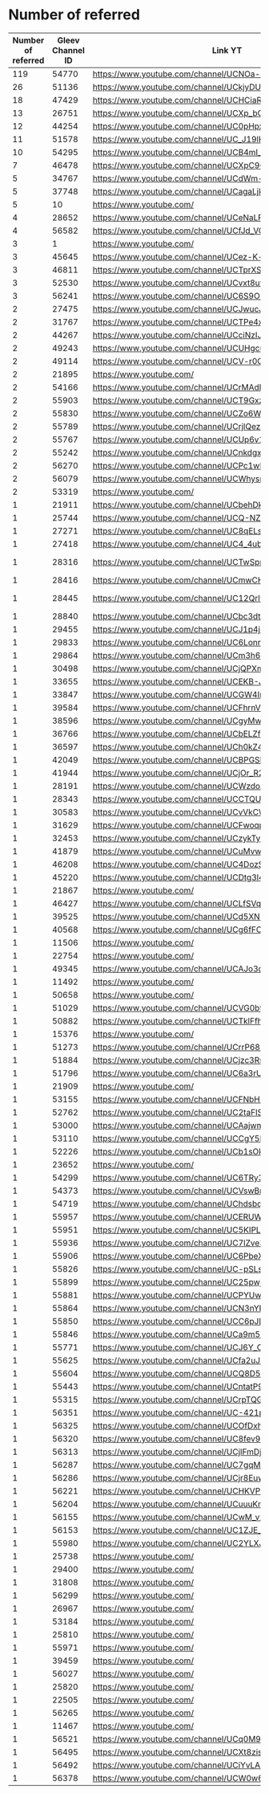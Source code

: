 # Number of referred

| Number of referred | Gleev Channel ID | Link YT | Status | Subscribers YT |
| --- | --- | --- | --- | --- |
| 119 | 54770 | https://www.youtube.com/channel/UCNOa-cO16ghIbnFnReO5zEQ | Gold | 430000 |
| 26 | 51136 | https://www.youtube.com/channel/UCkjyDUG99WZ2wyvENaeqgKg | Silver | 14300 |
| 18 | 47429 | https://www.youtube.com/channel/UCHCiaRsqvtMriZlVxYMP5ig | Diamond | 1430000 |
| 13 | 26751 | https://www.youtube.com/channel/UCXp_bONfbkEpeX4KgInGS8Q | Bronze | 5760 |
| 12 | 44254 | https://www.youtube.com/channel/UC0pHpxSt_4gd63WylQL0cVQ | Diamond | 1280000 |
| 11 | 51578 | https://www.youtube.com/channel/UC_J19lKignAGeeQE8LRkVwQ | Silver | 128000 |
| 10 | 54295 | https://www.youtube.com/channel/UCB4mI_cQ_Phpuohhfw_FTOg | Bronze | 1780 |
| 7 | 46478 | https://www.youtube.com/channel/UCXpC96kqkamtsdTJBoJqnEQ | Gold | 157000 |
| 5 | 34767 | https://www.youtube.com/channel/UCdWm-19iAtvkoiKXZR-b2Zw | Rejected | 1 |
| 5 | 37748 | https://www.youtube.com/channel/UCagaLjkhVsMB8Y_2TSFNm6Q | Bronze | 160 |
| 5 | 10 | https://www.youtube.com/ | 0 |  |
| 4 | 28652 | https://www.youtube.com/channel/UCeNaLF1OqICf3FVot1_NR4w | Silver | 14300 |
| 4 | 56582 | https://www.youtube.com/channel/UCfJd_VQdKZuH-H7tVU5EeXA | Bronze | 36200 |
| 3 | 1 | https://www.youtube.com/ | 0 |  |
| 3 | 45645 | https://www.youtube.com/channel/UCez-K-wiCY32xrvY4tK9FdA | Bronze | 1000 |
| 3 | 46811 | https://www.youtube.com/channel/UCTprXS-8XG70ns92JMtrZbA | Bronze | 173000 |
| 3 | 52530 | https://www.youtube.com/channel/UCvxt8uvhfYNchYmwmGY1FaA | Bronze | 214 |
| 3 | 56241 | https://www.youtube.com/channel/UC6S9ONcRMQaH0bC1uZuexVw | Bronze | 68 |
| 2 | 27475 | https://www.youtube.com/channel/UCJwucJOOYS1F4NeGIR-__6A | Silver | 16200 |
| 2 | 31767 | https://www.youtube.com/channel/UCTPe4xLe4oCV6G8BEuGCD2w | Bronze | 38000 |
| 2 | 44267 | https://www.youtube.com/channel/UCciNzIJIT_Zhgk3_QYU9tFw | Bronze | 19100 |
| 2 | 49243 | https://www.youtube.com/channel/UCUHgcuvYUwttB7hD0qjCf_A | Gold | 30400 |
| 2 | 49114 | https://www.youtube.com/channel/UCV-r0Q0K3ouyu8pqIKD2jvw | Silver | 2690 |
| 2 | 21895 | https://www.youtube.com/ | 0 |  |
| 2 | 54166 | https://www.youtube.com/channel/UCrMAdFVIKRjSSJG30i-ESCw | Silver | 12500 |
| 2 | 55903 | https://www.youtube.com/channel/UCT9GxzLTB6RxAjwzr_RExAQ | Bronze | 1900 |
| 2 | 55830 | https://www.youtube.com/channel/UCZo6W7zAn0B2dBoPcTywWCw | Bronze | 7040 |
| 2 | 55789 | https://www.youtube.com/channel/UCrjlQezAjggnvKvFCF_yW9A | Bronze | 211 |
| 2 | 55767 | https://www.youtube.com/channel/UCUp6v1aY-IioeUc1Zy-Cyjg | Bronze | 60 |
| 2 | 55242 | https://www.youtube.com/channel/UCnkdgxjGxAUPHuxxWV3be7A | Gold | 129000 |
| 2 | 56270 | https://www.youtube.com/channel/UCPc1wk7M2MtYQg1UkiIZ8fQ | Bronze | 21600 |
| 2 | 56079 | https://www.youtube.com/channel/UCWhysrQ_eU0aFQB2wy7KXlA | Bronze | 1240 |
| 2 | 53319 | https://www.youtube.com/ | 0 |  |
| 1 | 21911 | https://www.youtube.com/channel/UCbehDkiZtVDh4821XpnlCyQ | Bronze | 63 |
| 1 | 25744 | https://www.youtube.com/channel/UCQ-NZpfQ6nrH4YYR814nIKg | Bronze | 167 |
| 1 | 27271 | https://www.youtube.com/channel/UC8qELssp8rgxAprvbJBBQ2w | Bronze | 281 |
| 1 | 27418 | https://www.youtube.com/channel/UC4_4ubuEbnBTtyLEYU1ExOQ | Silver | 1020 |
| 1 | 28316 | https://www.youtube.com/channel/UCTwSppDUu8dFqESKgPOg_nQ | Opted Out | 1940 |
| 1 | 28416 | https://www.youtube.com/channel/UCmwCHfVpcsh_mzwuwjEOWwA | Silver | 4200 |
| 1 | 28445 | https://www.youtube.com/channel/UC12Qrlvn6i_nyBIbANb-zmA | Opted Out | 55 |
| 1 | 28840 | https://www.youtube.com/channel/UCbc3dtvCk-QqIz8pEl1mncQ | Silver | 12600 |
| 1 | 29455 | https://www.youtube.com/channel/UCJ1p4jQmLDfR9yeMjltpIwA | Bronze | 393 |
| 1 | 29833 | https://www.youtube.com/channel/UC6LonnuGfFV_hYpP7890REg | Silver | 25700 |
| 1 | 29864 | https://www.youtube.com/channel/UCm3h6tcvTzo0T5Kh0IFRPaQ | Gold | 50500 |
| 1 | 30498 | https://www.youtube.com/channel/UCjQPXmJYnvuW1tArQu6WxzQ | Silver | 246 |
| 1 | 33655 | https://www.youtube.com/channel/UCEKB-JkRsDWrQ56m6YCfrvQ | Bronze | 302 |
| 1 | 33847 | https://www.youtube.com/channel/UCGW4Ir80anOBLy-PYr_IVIA | Bronze | 657 |
| 1 | 39584 | https://www.youtube.com/channel/UCFhrnVpY9qR1o_KWSz-7pMA | Bronze | 2920 |
| 1 | 38596 | https://www.youtube.com/channel/UCgyMwmtfPwOPBFQwvG8zwNw | Bronze | 27 |
| 1 | 36766 | https://www.youtube.com/channel/UCbELZfIEl6KOzU2mQrE2pOw | Bronze | 323 |
| 1 | 36597 | https://www.youtube.com/channel/UCh0kZ4ZhjIPDy-_JQv9YjpQ | Rejected | 15 |
| 1 | 42049 | https://www.youtube.com/channel/UCBPGSbZZ-ORdqrt2-tOrO9w | Gold | 139000 |
| 1 | 41944 | https://www.youtube.com/channel/UCjOr_R2_YfdGlYrcyJxoP7A | Bronze | 3370 |
| 1 | 28191 | https://www.youtube.com/channel/UCWzdoAxlCDgJ_1vlR44qZpA | Bronze | 5570 |
| 1 | 28343 | https://www.youtube.com/channel/UCCTQUOi2zz1sKV0aCfcG70Q | Bronze | 433 |
| 1 | 30583 | https://www.youtube.com/channel/UCvVkCWZDo9hJCn6hgxoSJUQ | Rejected | 5 |
| 1 | 31629 | https://www.youtube.com/channel/UCFwoqpnXJ53PjAiOgZnc2lw | Rejected | 17 |
| 1 | 32453 | https://www.youtube.com/channel/UCzykTyenlft8jJuvrD1Orfw | Rejected | 0 |
| 1 | 41879 | https://www.youtube.com/channel/UCuMvwdNUgrY5miXDRE2yPVg | Bronze | 23100 |
| 1 | 46208 | https://www.youtube.com/channel/UC4DozSLUOkFBm0n9NsnwwIw | Silver | 4090 |
| 1 | 45220 | https://www.youtube.com/channel/UCDtg3l4kB70Vh5N73l7SPvw | Rejected | 20 |
| 1 | 21867 | https://www.youtube.com/ | 0 |  |
| 1 | 46427 | https://www.youtube.com/channel/UCLfSVqdNgMQX-saZvKR44SQ | Gold | 652000 |
| 1 | 39525 | https://www.youtube.com/channel/UCd5XN3AP4awZFI88Ndz0tWg | Bronze | 41800 |
| 1 | 40568 | https://www.youtube.com/channel/UCg6fFOlxY4JyNTzHSSQRWdw | Rejected | 6 |
| 1 | 11506 | https://www.youtube.com/ | 0 |  |
| 1 | 22754 | https://www.youtube.com/ | 0 |  |
| 1 | 49345 | https://www.youtube.com/channel/UCAJo3q37kzaB-BwVxZnboBw | Silver | 7040 |
| 1 | 11492 | https://www.youtube.com/ | 0 |  |
| 1 | 50658 | https://www.youtube.com/ | 0 |  |
| 1 | 51029 | https://www.youtube.com/channel/UCVG0b9wD07VSaquraiUXq1Q | Silver | 497000 |
| 1 | 50882 | https://www.youtube.com/channel/UCTklFfheQpsiJMAIM8gpSAQ | Silver | 4520 |
| 1 | 15376 | https://www.youtube.com/ | 0 |  |
| 1 | 51273 | https://www.youtube.com/channel/UCrrP68-_A-u0iHPY7WZ5HpA | Bronze | 56 |
| 1 | 51884 | https://www.youtube.com/channel/UCjzc3RsvWtJfkrIsy1stOfA | Bronze | 656 |
| 1 | 51796 | https://www.youtube.com/channel/UC6a3rUsz46ijnlEwz5K2NuQ | Bronze | 104 |
| 1 | 21909 | https://www.youtube.com/ | 0 |  |
| 1 | 53155 | https://www.youtube.com/channel/UCFNbH4PH9FztcnBnl1JO7Vg | Bronze | 8130 |
| 1 | 52762 | https://www.youtube.com/channel/UC2taFIS_tlqOS7TagydOENw | Bronze | 1840 |
| 1 | 53000 | https://www.youtube.com/channel/UCAajwmZBuj6uSXQZdr2QSoA | Rejected | 391 |
| 1 | 53110 | https://www.youtube.com/channel/UCCgY5hGH7lU-R0iQHLJyfJw | Bronze | 2930 |
| 1 | 52226 | https://www.youtube.com/channel/UCb1sOkPyfKr_Q3ut7DU8lpw | Bronze | 17600 |
| 1 | 23652 | https://www.youtube.com/ | 0 |  |
| 1 | 54299 | https://www.youtube.com/channel/UC6TRy3zmmEohP9xw7qpY9ZQ | Bronze | 2500 |
| 1 | 54373 | https://www.youtube.com/channel/UCVswBmn2grCu_M6QBRhTekQ | Bronze | 84 |
| 1 | 54719 | https://www.youtube.com/channel/UChdsbqqQxrodplolliG6lTQ | Bronze | 1270 |
| 1 | 55957 | https://www.youtube.com/channel/UCERUWVvuX8lB654jN02ChjQ | Bronze | 122 |
| 1 | 55951 | https://www.youtube.com/channel/UC5KIPLmvK9TWWOTm5UdPHMA | Rejected | 57 |
| 1 | 55936 | https://www.youtube.com/channel/UC7lZve3FHqHIq0LpP-Oiflw | Bronze | 231 |
| 1 | 55906 | https://www.youtube.com/channel/UC6PbeXghiDXkjlK-krFVDTQ | Bronze | 51 |
| 1 | 55826 | https://www.youtube.com/channel/UC-pSLsj4g5h-hrNfG5GlMwQ | Bronze | 189 |
| 1 | 55899 | https://www.youtube.com/channel/UC25pwjH-ESnUpS4uyZ8xNFg | Bronze | 1250 |
| 1 | 55881 | https://www.youtube.com/channel/UCPYUwFWSHBrCMYRZal6pIpg | Bronze | 507 |
| 1 | 55864 | https://www.youtube.com/channel/UCN3nYKHTmHOBC7qMEJVkNlg | Bronze | 647 |
| 1 | 55850 | https://www.youtube.com/channel/UCC6pJLiBgykJM3VLRfggJOg | Bronze | 60 |
| 1 | 55846 | https://www.youtube.com/channel/UCa9m5WsN57FRnxChmk92b-g | Bronze | 1020 |
| 1 | 55771 | https://www.youtube.com/channel/UCJ6Y_C0EsPiizOuB-TKl_gg | Bronze | 1140 |
| 1 | 55625 | https://www.youtube.com/channel/UCfa2uJeniFXoPaOjupAJ5Tw | Bronze | 2250 |
| 1 | 55604 | https://www.youtube.com/channel/UCQ8D5IKCUuWKmBpauBPUvWA | Bronze | 346 |
| 1 | 55443 | https://www.youtube.com/channel/UCntatP98-di7If_pKt_6Tmw | Bronze | 697 |
| 1 | 55315 | https://www.youtube.com/channel/UCrpTQG3FEs0p4IPMKSMT9Dw | Bronze | 4970 |
| 1 | 56351 | https://www.youtube.com/channel/UC-421pjX8ReAmF8-yWUu7lw | Bronze | 710 |
| 1 | 56325 | https://www.youtube.com/channel/UCOfDxh672LN6S20LnYN6ZQw | Bronze | 2600 |
| 1 | 56320 | https://www.youtube.com/channel/UC8fev9bS9BCJaefN5cNvgzg | Bronze | 253 |
| 1 | 56313 | https://www.youtube.com/channel/UCjlFmDjkTQ5OSn8Tm7mLznA | Bronze | 204 |
| 1 | 56287 | https://www.youtube.com/channel/UC7gqMOvP_wwRLu-h2fTmO0A | Bronze | 246 |
| 1 | 56286 | https://www.youtube.com/channel/UCjr8EuwLf1p6u3PbBhChaIg | Bronze | 59 |
| 1 | 56221 | https://www.youtube.com/channel/UCHKVPd-meYk_6nv-FKQNpEA | Bronze | 2120 |
| 1 | 56204 | https://www.youtube.com/channel/UCuuuKm26Aud0oX2Bym43iOA | Bronze | 2030 |
| 1 | 56155 | https://www.youtube.com/channel/UCwM_v2ogPC1nyYTB3yGL0Ow | Silver | 276000 |
| 1 | 56153 | https://www.youtube.com/channel/UC1ZJE_-7kW2nXeJHgLVsgDw | Bronze | 1200 |
| 1 | 55980 | https://www.youtube.com/channel/UC2YLXJsswRQPz1LpIDhSj5Q | Bronze | 1010 |
| 1 | 25738 | https://www.youtube.com/ | 0 |  |
| 1 | 29400 | https://www.youtube.com/ | 0 |  |
| 1 | 31808 | https://www.youtube.com/ | 0 |  |
| 1 | 56299 | https://www.youtube.com/ | 0 |  |
| 1 | 26967 | https://www.youtube.com/ | 0 |  |
| 1 | 53184 | https://www.youtube.com/ | 0 |  |
| 1 | 25810 | https://www.youtube.com/ | 0 |  |
| 1 | 55971 | https://www.youtube.com/ | 0 |  |
| 1 | 39459 | https://www.youtube.com/ | 0 |  |
| 1 | 56027 | https://www.youtube.com/ | 0 |  |
| 1 | 25820 | https://www.youtube.com/ | 0 |  |
| 1 | 22505 | https://www.youtube.com/ | 0 |  |
| 1 | 56265 | https://www.youtube.com/ | 0 |  |
| 1 | 11467 | https://www.youtube.com/ | 0 |  |
| 1 | 56521 | https://www.youtube.com/channel/UCq0M9TJQaTKt-jRD4u_O6Xg | Bronze | 1670 |
| 1 | 56495 | https://www.youtube.com/channel/UCXt8zisxjaaxHZ4d48iQV1Q | Bronze | 5520 |
| 1 | 56492 | https://www.youtube.com/channel/UCiYvLAFJ6q2Ry9V4BO92Eww | Bronze | 557 |
| 1 | 56378 | https://www.youtube.com/channel/UCW0w63V7oAf2bwwKFlz-ihg | Bronze | 785 |